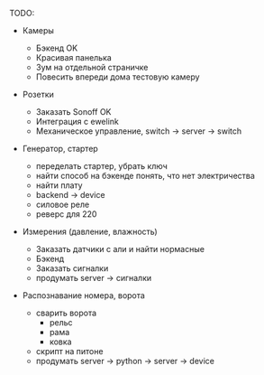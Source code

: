 TODO:
- Камеры 
  - Бэкенд OK
  - Красивая панелька
  - Зум на отдельной страничке
  - Повесить впереди дома тестовую камеру

- Розетки
  - Заказать Sonoff OK
  - Интеграция с ewelink 
  - Механическое управление, switch -> server -> switch

- Генератор, стартер
  - переделать стартер, убрать ключ
  - найти способ на бэкенде понять, что нет электричества
  - найти плату
  - backend -> device
  - силовое реле
  - реверс для 220

- Измерения (давление, влажность)
  - Заказать датчики с али и найти нормасные
  - Бэкенд
  - Заказать сигналки
  - продумать server -> сигналки

- Распознавание номера, ворота
  - сварить ворота
    - рельс
    - рама
    - ковка
  - скрипт на питоне
  - продумать server -> python -> server -> device
